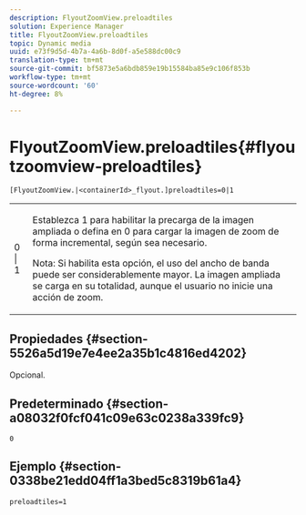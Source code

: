 ```yaml
---
description: FlyoutZoomView.preloadtiles
solution: Experience Manager
title: FlyoutZoomView.preloadtiles
topic: Dynamic media
uuid: e73f9d5d-4b7a-4a6b-8d0f-a5e588dc00c9
translation-type: tm+mt
source-git-commit: bf5873e5a6bdb859e19b15584ba85e9c106f853b
workflow-type: tm+mt
source-wordcount: '60'
ht-degree: 8%

---
```



# FlyoutZoomView.preloadtiles{#flyoutzoomview-preloadtiles}

`[FlyoutZoomView.|<containerId>_flyout.]preloadtiles=0|1`

<table id="table_8E44EC404A1A45C59EA1EF2766613930"> 
 <tbody> 
  <tr> 
   <td colname="col1"> <p> <span class="codeph"> 0 | 1 </span> </p> </td> 
   <td colname="col2"> <p> Establezca <span class="codeph"> 1</span> para habilitar la precarga de la imagen ampliada o defina en <span class="codeph"> 0</span> para cargar la imagen de zoom de forma incremental, según sea necesario. </p> <p> <p>Nota:  Si habilita esta opción, el uso del ancho de banda puede ser considerablemente mayor. La imagen ampliada se carga en su totalidad, aunque el usuario no inicie una acción de zoom. </p> </p> </td> 
  </tr> 
 </tbody> 
</table>

## Propiedades {#section-5526a5d19e7e4ee2a35b1c4816ed4202}

Opcional.

## Predeterminado {#section-a08032f0fcf041c09e63c0238a339fc9}

`0`

## Ejemplo {#section-0338be21edd04ff1a3bed5c8319b61a4}

`preloadtiles=1`
